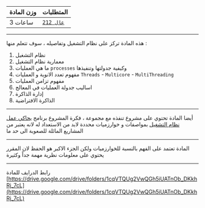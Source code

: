 | وزن المادة | المتطلبات |  
|---|---|  
| 3 ساعات | [`عال 212`](https://infosystems.blog/plan-study/course/CSC-212)|

---

هذه المادة تركز على نظام التشغيل وتفاصيله ، سوف تتعلم منها :

1. نظام التشغيل
1. معمارية نظام التشغيل
1. ما هي العمليات `processes` وكيفية جدولتها وتنفيذها
1. مفهوم تعدد الانوية و العمليات `Threads` - `Multicore` - `MultiThreading`
1. مفهوم تزامن العمليات
1. اساليب جدولة العمليات في المعالج
1. إدارة الذاكرة
1. الذاكرة الافتراضية

---

أيضا المادة تحتوي على مشروع تنفذه مع مجموعة ، فكرة المشروع
برنامج [يحاكي عمل نظام التشغيل](https://github.com/DevMoath/operating-system-simulation) بمواصفات و خوارزميات محددة لابد
من الاستعداد له لانه يعتبر من المشاريع المائلة للصعوبة الى حد ما

---

المادة تعتمد على الفهم بالنسبة للخوارزميات ولكن الجزء الاكبر هو الحفظ لان المقرر يحتوي على معلومات نظرية مهمة جداً
وكثيرة

---

رابط الدرايف للمادة
[https://drive.google.com/drive/folders/1cqVTQUg2VwQGh5iUATnOb_DKkhRj_7cL](https://drive.google.com/drive/folders/1cqVTQUg2VwQGh5iUATnOb_DKkhRj_7cL)
